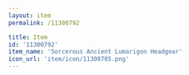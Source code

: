 ```yaml
---
layout: item
permalink: /11300792

title: Item
id: '11300792'
item_name: 'Sorcerous Ancient Lumarigon Headgear'
icon_url: 'item/icon/11300705.png'
---
```

